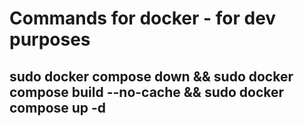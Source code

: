 # Commands for docker - for dev purposes

## sudo docker compose down && sudo docker compose build --no-cache && sudo docker compose up -d
